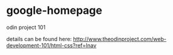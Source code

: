 # google-homepage
odin project 101

details can be found here:
http://www.theodinproject.com/web-development-101/html-css?ref=lnav
